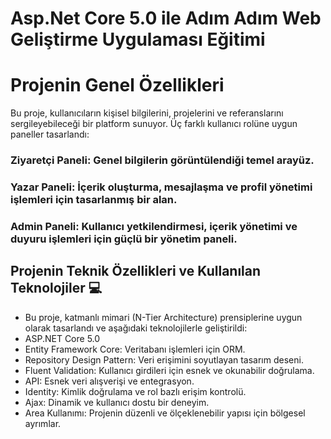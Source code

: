 # Asp.Net Core 5.0 ile Adım Adım Web Geliştirme Uygulaması Eğitimi

# Projenin Genel Özellikleri
Bu proje, kullanıcıların kişisel bilgilerini, projelerini ve referanslarını sergileyebileceği bir platform sunuyor. Üç farklı kullanıcı rolüne uygun paneller tasarlandı:

### Ziyaretçi Paneli: Genel bilgilerin görüntülendiği temel arayüz.
### Yazar Paneli: İçerik oluşturma, mesajlaşma ve profil yönetimi işlemleri için tasarlanmış bir alan.
### Admin Paneli: Kullanıcı yetkilendirmesi, içerik yönetimi ve duyuru işlemleri için güçlü bir yönetim paneli.

## Projenin Teknik Özellikleri ve Kullanılan Teknolojiler 💻
- Bu proje, katmanlı mimari (N-Tier Architecture) prensiplerine uygun olarak tasarlandı ve aşağıdaki teknolojilerle geliştirildi:
- ASP.NET Core 5.0  
- Entity Framework Core: Veritabanı işlemleri için ORM.
- Repository Design Pattern: Veri erişimini soyutlayan  tasarım deseni.
- Fluent Validation: Kullanıcı girdileri için esnek ve okunabilir doğrulama.
- API: Esnek veri alışverişi ve entegrasyon.
- Identity: Kimlik doğrulama ve rol bazlı erişim kontrolü.
- Ajax: Dinamik ve kullanıcı dostu bir deneyim.
- Area Kullanımı: Projenin düzenli ve ölçeklenebilir yapısı için bölgesel ayrımlar.
